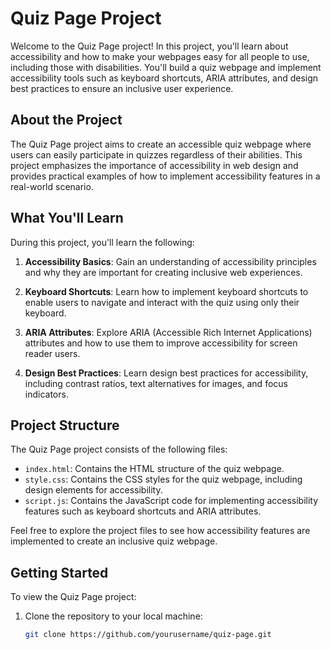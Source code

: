 # Quiz Page Project

Welcome to the Quiz Page project! In this project, you'll learn about accessibility and how to make your webpages easy for all people to use, including those with disabilities. You'll build a quiz webpage and implement accessibility tools such as keyboard shortcuts, ARIA attributes, and design best practices to ensure an inclusive user experience.

## About the Project

The Quiz Page project aims to create an accessible quiz webpage where users can easily participate in quizzes regardless of their abilities. This project emphasizes the importance of accessibility in web design and provides practical examples of how to implement accessibility features in a real-world scenario.

## What You'll Learn

During this project, you'll learn the following:

1. **Accessibility Basics**: Gain an understanding of accessibility principles and why they are important for creating inclusive web experiences.

2. **Keyboard Shortcuts**: Learn how to implement keyboard shortcuts to enable users to navigate and interact with the quiz using only their keyboard.

3. **ARIA Attributes**: Explore ARIA (Accessible Rich Internet Applications) attributes and how to use them to improve accessibility for screen reader users.

4. **Design Best Practices**: Learn design best practices for accessibility, including contrast ratios, text alternatives for images, and focus indicators.

## Project Structure

The Quiz Page project consists of the following files:

- `index.html`: Contains the HTML structure of the quiz webpage.
- `style.css`: Contains the CSS styles for the quiz webpage, including design elements for accessibility.
- `script.js`: Contains the JavaScript code for implementing accessibility features such as keyboard shortcuts and ARIA attributes.

Feel free to explore the project files to see how accessibility features are implemented to create an inclusive quiz webpage.

## Getting Started

To view the Quiz Page project:

1. Clone the repository to your local machine:

   ```bash
   git clone https://github.com/yourusername/quiz-page.git

